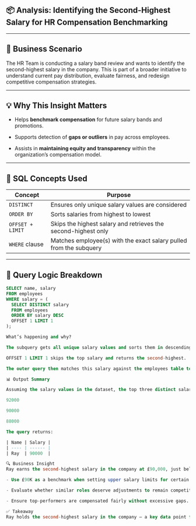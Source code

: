## 📦 Analysis: Identifying the Second-Highest Salary for HR Compensation Benchmarking

---

## 🧠 Business Scenario
The HR Team is conducting a salary band review and wants to identify the second-highest salary in the company. This is part of a broader initiative to understand current pay distribution, evaluate fairness, and redesign competitive compensation strategies.

---

## 💡 Why This Insight Matters

- Helps **benchmark compensation** for future salary bands and promotions.

- Supports detection of **gaps or outliers** in pay across employees.

- Assists in **maintaining equity and transparency** within the organization’s compensation model.

---

## 🧰 SQL Concepts Used

| Concept          | Purpose                                                            |
| ---------------- | ------------------------------------------------------------------ |
| `DISTINCT`       | Ensures only unique salary values are considered                   |
| `ORDER BY`       | Sorts salaries from highest to lowest                              |
| `OFFSET + LIMIT` | Skips the highest salary and retrieves the second-highest only     |
| `WHERE` clause   | Matches employee(s) with the exact salary pulled from the subquery |

---

## 🧪 Query Logic Breakdown

```sql 
SELECT name, salary
FROM employees
WHERE salary = (
  SELECT DISTINCT salary
  FROM employees
  ORDER BY salary DESC
  OFFSET 1 LIMIT 1
);

What’s happening and why?

The subquery gets all unique salary values and sorts them in descending order.

OFFSET 1 LIMIT 1 skips the top salary and returns the second-highest.

The outer query then matches this salary against the employees table to return the name(s) and salary of employee(s) earning it.

📊 Output Summary

Assuming the salary values in the dataset, the top three distinct salaries are:

92000

90000

88000

The query returns:

| Name | Salary |
| ---- | ------ |
| Ray  | 90000  |

🔍 Business Insight
Ray earns the second-highest salary in the company at £90,000, just below Chanel’s £92,000. This allows HR to:

- Use £90K as a benchmark when setting upper salary limits for certain roles.

- Evaluate whether similar roles deserve adjustments to remain competitive.

- Ensure top-performers are compensated fairly without excessive gaps.

✅ Takeaway
Ray holds the second-highest salary in the company — a key data point for HR when benchmarking competitive pay and ensuring fairness across teams.
